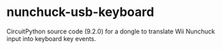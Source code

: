 # nunchuck-usb-keyboard
CircuitPython source code (9.2.0) for a dongle to translate Wii Nunchuck input into keyboard key events.
